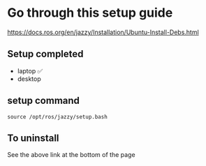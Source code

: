 # Go through this setup guide
https://docs.ros.org/en/jazzy/Installation/Ubuntu-Install-Debs.html

## Setup completed
- laptop ✅
- desktop

## setup command
`source /opt/ros/jazzy/setup.bash`

## To uninstall
See the above link at the bottom of the page